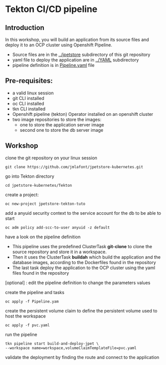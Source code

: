 # Tekton CI/CD pipeline

## Introduction

In this workshop, you will build an application from its source files and deploy it to an OCP cluster using Openshift Pipeline.

- Source files are in the [../jpetstore](../jpetstore) subdirectory of this git repository
- yaml file to deploy the application are in [../YAML](../YAML) subdirectory
- pipeline definition is in [Pipeline.yaml](Pipeline.yaml) file

## Pre-requisites:

- a valid linux session
- git CLI installed
- oc CLI installed
- tkn CLI installed
- Openshift pipeline (tekton) Operator installed on an openshift cluster 
- two image repositories to store the images:
  - one to store the application server image 
  - second one to store the db server image 



## Workshop

clone the git repository on your linux session

```
git clone https://github.com/jmlafont/jpetstore-kubernetes.git
```

go into Tekton directory

```
cd jpetstore-kubernetes/Tekton
```

create a project:

```
oc new-project jpetstore-tekton-tuto
```

add a anyuid security context to the service account for the db to be able to start

```
oc adm policy add-scc-to-user anyuid -z default
```

have a look on the pipeline definition

- This pipeline uses the predefined ClusterTask **git-clone** to clone the source repository and store it in a workspace.
- Then it uses the ClusterTask **buildah** which build the application and the database images, according to the Dockerfiles found in the repository
- The last task deploy the application to the OCP cluster using the yaml files found in the repository

[optional] : edit the pipeline definition to change the parameters values

create the pipeline and tasks

```
oc apply -f Pipeline.yam
```

create  the persistent volume claim to define the persistent volume used to host the workspace

```
oc apply -f pvc.yaml
```

run the pipeline

```
tkn pipeline start build-and-deploy-jpet \
--workspace name=workspace,volumeClaimTemplateFile=pvc.yaml

```

validate the deployment by finding the route and connect to the application